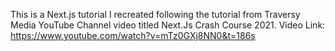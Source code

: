 This is a Next.js tutorial I recreated following the tutorial from Traversy Media YouTube Channel video titled Next.Js Crash Course 2021.
Video Link: https://www.youtube.com/watch?v=mTz0GXj8NN0&t=186s
